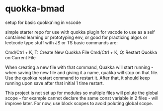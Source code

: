 # quokka-bmad
setup for basic quokka'ing in vscode

simple starter repo for use with quokka plugin for vscode to use as a self contained learning or prototyping env, or good for practicing algos or leetcode type stuff with JS or TS
basic commands are:

Cmd/Ctrl + K, T: Create New Quokka File
Cmd/Ctrl + K, Q: Restart Quokka on Current File

When creating a new file with that command, Quakka will start running - when saving the new file and giving it a name, quakka will stop on that file.  Use the quokka restart command to restart it.
After that, it should keep running upon save after that initial 1 time restart.

This project is not set up for modules so multiple files will polute the global scope - for example cannot declare the same const variable in 2 files - will improve later.  For now, use block scopes to avoid poluting global scope.
